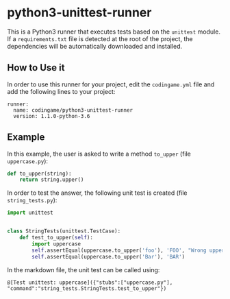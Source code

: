 # python3-unittest-runner

This is a Python3 runner that executes tests based on the `unittest` module. If a `requirements.txt` file is detected at the root of the project, the dependencies will be automatically downloaded and installed.

## How to Use it

In order to use this runner for your project, edit the `codingame.yml` file and add the following lines to your project:

    runner:
      name: codingame/python3-unittest-runner
      version: 1.1.0-python-3.6

## Example

In this example, the user is asked to write a method `to_upper` (file `uppercase.py`):

```python
def to_upper(string):
    return string.upper()
```

In order to test the answer, the following unit test is created (file `string_tests.py`):

```python
import unittest


class StringTests(unittest.TestCase):
    def test_to_upper(self):
        import uppercase
        self.assertEqual(uppercase.to_upper('foo'), 'FOO', "Wrong uppercase value for foo")
        self.assertEqual(uppercase.to_upper('Bar'), 'BAR')
```

In the markdown file, the unit test can be called using:

`@[Test unittest: uppercase]({"stubs":["uppercase.py"], "command":"string_tests.StringTests.test_to_upper"})`
